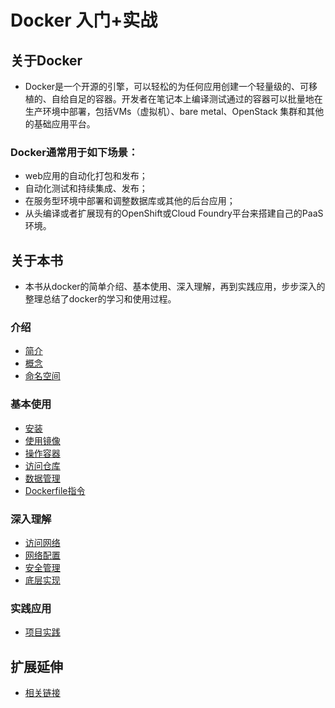 # Docker 入门+实战
## 关于Docker
* Docker是一个开源的引擎，可以轻松的为任何应用创建一个轻量级的、可移植的、自给自足的容器。开发者在笔记本上编译测试通过的容器可以批量地在生产环境中部署，包括VMs（虚拟机）、bare metal、OpenStack 集群和其他的基础应用平台。

### Docker通常用于如下场景：
* web应用的自动化打包和发布；
* 自动化测试和持续集成、发布；
* 在服务型环境中部署和调整数据库或其他的后台应用；
* 从头编译或者扩展现有的OpenShift或Cloud Foundry平台来搭建自己的PaaS环境。

## 关于本书
* 本书从docker的简单介绍、基本使用、深入理解，再到实践应用，步步深入的整理总结了docker的学习和使用过程。

### 介绍
* [简介](#docs/introduce/summary)
* [概念](#docs/introduce/concept)
* [命名空间](#docs/introduce/namespace)

### 基本使用
* [安装](#docs/base/install)
* [使用镜像](#docs/base/image)
* [操作容器](#docs/base/container)
* [访问仓库](#docs/base/registry)
* [数据管理](#docs/base/data)
* [Dockerfile指令](#docs/base/dockerfile)

### 深入理解
* [访问网络](#docs/deep/access)
* [网络配置](#docs/deep/network)
* [安全管理](#docs/deep/security)
* [底层实现](#docs/deep/actualize)

### 实践应用
* [项目实践](#docs/practice/placeholder)

## 扩展延伸
* [相关链接](#docs/extend/links)
